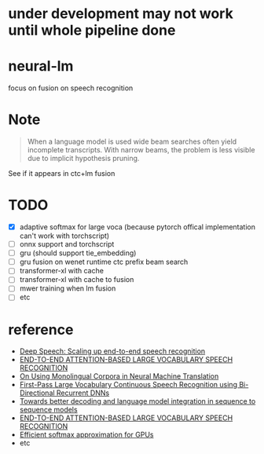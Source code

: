 # under development may not work until whole pipeline done

# neural-lm
focus on fusion on speech recognition

# Note 
> When a language model is used wide beam searches often yield
> incomplete transcripts. With narrow beams, the problem is less
> visible due to implicit hypothesis pruning.

See if it appears in ctc+lm fusion

# TODO
- [x] adaptive softmax for large voca (because pytorch offical implementation can't work with torchscript)
- [ ] onnx support and torchscript
- [ ] gru (should support tie_embedding)
- [ ] gru fusion on wenet runtime ctc prefix beam search
- [ ] transformer-xl with cache
- [ ] transformer-xl with cache to fusion 
- [ ] mwer training when lm fusion 
- [ ] etc

# reference
- [Deep Speech: Scaling up end-to-end speech recognition](https://arxiv.org/pdf/1412.5567.pdf) 
- [END-TO-END ATTENTION-BASED LARGE VOCABULARY SPEECH RECOGNITION](https://arxiv.org/pdf/1508.04395.pdf)
- [On Using Monolingual Corpora in Neural Machine Translation](https://arxiv.org/pdf/1503.03535.pdf)
- [First-Pass Large Vocabulary Continuous Speech Recognition using Bi-Directional Recurrent DNNs](https://arxiv.org/pdf/1408.2873.pdf)
- [Towards better decoding and language model integration in sequence to sequence models](https://arxiv.org/pdf/1612.02695.pdf)
- [END-TO-END ATTENTION-BASED LARGE VOCABULARY SPEECH RECOGNITION](https://arxiv.org/pdf/1508.04395.pdf)
- [Efficient softmax approximation for GPUs](https://arxiv.org/pdf/1609.04309.pdf)
- etc
